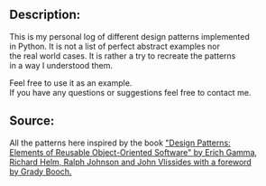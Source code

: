 ## Description:
This is my personal log of different design patterns implemented <br>
in Python. It is not a list of perfect abstract examples nor <br>
 the real world cases. It is rather a try to recreate the patterns <br>
  in a way I understood them. <br>

Feel free to use it as an example. <br>
If you have any questions or suggestions feel free to contact me.

## Source:
All the patterns here inspired by the book ["Design Patterns:<br> 
Elements of Reusable Object-Oriented Software" by Erich Gamma,<br>
  Richard Helm, Ralph Johnson and John Vlissides with a foreword<br>
   by Grady Booch.](https://www.amazon.com/Design-Patterns-Elements-Reusable-Object-Oriented/dp/0201633612/)